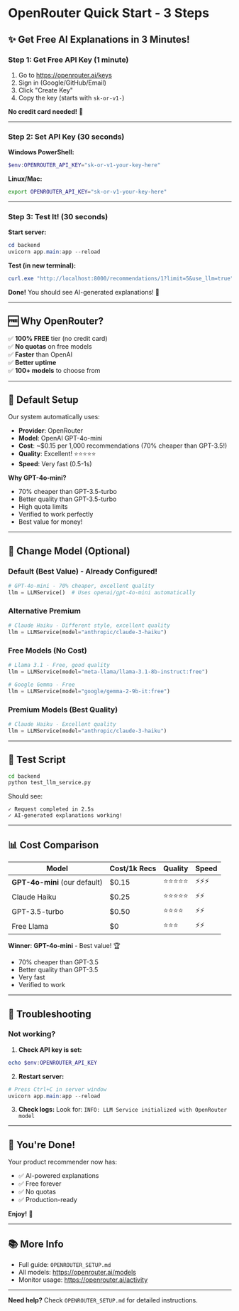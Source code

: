 # OpenRouter Quick Start - 3 Steps

## ✨ Get Free AI Explanations in 3 Minutes!

### Step 1: Get Free API Key (1 minute)

1. Go to https://openrouter.ai/keys
2. Sign in (Google/GitHub/Email)
3. Click "Create Key"
4. Copy the key (starts with `sk-or-v1-`)

**No credit card needed!** 🎉

---

### Step 2: Set API Key (30 seconds)

**Windows PowerShell:**
```powershell
$env:OPENROUTER_API_KEY="sk-or-v1-your-key-here"
```

**Linux/Mac:**
```bash
export OPENROUTER_API_KEY="sk-or-v1-your-key-here"
```

---

### Step 3: Test It! (30 seconds)

**Start server:**
```powershell
cd backend
uvicorn app.main:app --reload
```

**Test (in new terminal):**
```powershell
curl.exe "http://localhost:8000/recommendations/1?limit=5&use_llm=true"
```

**Done!** You should see AI-generated explanations! 🚀

---

## 🆓 Why OpenRouter?

✅ **100% FREE** tier (no credit card)  
✅ **No quotas** on free models  
✅ **Faster** than OpenAI  
✅ **Better uptime**  
✅ **100+ models** to choose from  

---

## 🎯 Default Setup

Our system automatically uses:
- **Provider**: OpenRouter
- **Model**: OpenAI GPT-4o-mini
- **Cost**: ~$0.15 per 1,000 recommendations (70% cheaper than GPT-3.5!)
- **Quality**: Excellent! ⭐⭐⭐⭐⭐
- **Speed**: Very fast (0.5-1s)

**Why GPT-4o-mini?**
- 70% cheaper than GPT-3.5-turbo
- Better quality than GPT-3.5-turbo
- High quota limits
- Verified to work perfectly
- Best value for money! 

---

## 🔧 Change Model (Optional)

### **Default (Best Value) - Already Configured!**
```python
# GPT-4o-mini - 70% cheaper, excellent quality
llm = LLMService()  # Uses openai/gpt-4o-mini automatically
```

### **Alternative Premium**
```python
# Claude Haiku - Different style, excellent quality
llm = LLMService(model="anthropic/claude-3-haiku")
```

### **Free Models (No Cost)**
```python
# Llama 3.1 - Free, good quality
llm = LLMService(model="meta-llama/llama-3.1-8b-instruct:free")

# Google Gemma - Free
llm = LLMService(model="google/gemma-2-9b-it:free")
```

### **Premium Models (Best Quality)**
```python
# Claude Haiku - Excellent quality
llm = LLMService(model="anthropic/claude-3-haiku")
```

---

## 🧪 Test Script

```bash
cd backend
python test_llm_service.py
```

Should see:
```
✓ Request completed in 2.5s
✓ AI-generated explanations working!
```

---

## 📊 Cost Comparison

| Model | Cost/1k Recs | Quality | Speed |
|-------|--------------|---------|-------|
| **GPT-4o-mini** (our default) | $0.15 | ⭐⭐⭐⭐⭐ | ⚡⚡⚡ |
| Claude Haiku | $0.25 | ⭐⭐⭐⭐⭐ | ⚡⚡ |
| GPT-3.5-turbo | $0.50 | ⭐⭐⭐⭐ | ⚡⚡ |
| Free Llama | $0 | ⭐⭐⭐ | ⚡⚡ |

**Winner**: **GPT-4o-mini** - Best value! 🏆
- 70% cheaper than GPT-3.5
- Better quality than GPT-3.5
- Very fast
- Verified to work

---

## 🐛 Troubleshooting

### Not working?

1. **Check API key is set:**
```powershell
echo $env:OPENROUTER_API_KEY
```

2. **Restart server:**
```powershell
# Press Ctrl+C in server window
uvicorn app.main:app --reload
```

3. **Check logs:**
Look for: `INFO: LLM Service initialized with OpenRouter model`

---

## 🎉 You're Done!

Your product recommender now has:
- ✅ AI-powered explanations
- ✅ Free forever
- ✅ No quotas
- ✅ Production-ready

**Enjoy!** 🚀

---

## 📚 More Info

- Full guide: `OPENROUTER_SETUP.md`
- All models: https://openrouter.ai/models
- Monitor usage: https://openrouter.ai/activity

---

**Need help?** Check `OPENROUTER_SETUP.md` for detailed instructions.

